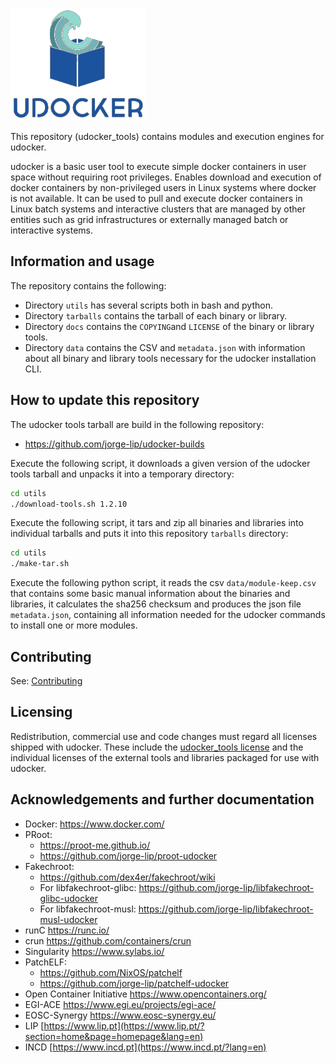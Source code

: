 ![logo](docs/logo-small.png)

This repository (udocker_tools) contains modules and execution engines for udocker.

udocker is a basic user tool to execute simple docker containers in user
space without requiring root privileges. Enables download and execution
of docker containers by non-privileged users in Linux systems where
docker is not available. It can be used to pull and execute docker
containers in Linux batch systems and interactive clusters that are
managed by other entities such as grid infrastructures or externally
managed batch or interactive systems.

## Information and usage

The repository contains the following:

* Directory `utils` has several scripts both in bash and python.
* Directory `tarballs` contains the tarball of each binary or library.
* Directory `docs` contains the `COPYING`and `LICENSE` of the binary or library tools.
* Directory `data` contains the CSV and `metadata.json` with information about all binary and
  library tools necessary for the udocker installation CLI.

## How to update this repository

The udocker tools tarball are build in the following repository:

* <https://github.com/jorge-lip/udocker-builds>

Execute the following script, it downloads a given version of the udocker tools tarball and unpacks
it into a temporary directory:

```bash
cd utils
./download-tools.sh 1.2.10
```

Execute the following script, it tars and zip all binaries and libraries into individual tarballs
and puts it into this repository `tarballs` directory:

```bash
cd utils
./make-tar.sh
```

Execute the following python script, it reads the csv `data/module-keep.csv` that contains some
basic manual information about the binaries and libraries, it calculates the sha256 checksum and
produces the json file `metadata.json`, containing all information needed for the udocker commands
to install one or more modules.

## Contributing

See: [Contributing](CONTRIBUTING.md)

## Licensing

Redistribution, commercial use and code changes must regard all licenses
shipped with udocker. These include the [udocker_tools license](LICENSE) and the
individual licenses of the external tools and libraries packaged for use
with udocker.

## Acknowledgements and further documentation

* Docker: <https://www.docker.com/>
* PRoot:
  * <https://proot-me.github.io/>
  * <https://github.com/jorge-lip/proot-udocker>
* Fakechroot:
  * <https://github.com/dex4er/fakechroot/wiki>
  * For libfakechroot-glibc: <https://github.com/jorge-lip/libfakechroot-glibc-udocker>
  * For libfakechroot-musl: <https://github.com/jorge-lip/libfakechroot-musl-udocker>
* runC <https://runc.io/>
* crun <https://github.com/containers/crun>
* Singularity <https://www.sylabs.io/>
* PatchELF:
  * <https://github.com/NixOS/patchelf>
  * <https://github.com/jorge-lip/patchelf-udocker>
* Open Container Initiative <https://www.opencontainers.org/>
* EGI-ACE <https://www.egi.eu/projects/egi-ace/>
* EOSC-Synergy <https://www.eosc-synergy.eu/>
* LIP [https://www.lip.pt](https://www.lip.pt/?section=home&page=homepage&lang=en)
* INCD [https://www.incd.pt](https://www.incd.pt/?lang=en)
